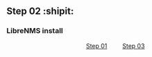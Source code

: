 ## Step 02 :shipit:
### LibreNMS install


<p align="center">
    <a href="Step_01.md">Step 01</a>&nbsp;&nbsp;&nbsp;&nbsp;&nbsp;&nbsp;&nbsp;&nbsp;
    <a href="Step_03.md">Step 03</a>
</p>

